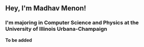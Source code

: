 ## Hey, I'm Madhav Menon!

### I'm  majoring in Computer Science and Physics at the University of Illinois Urbana-Champaign

**To be added**
<!--
**MadhavMenon10/MadhavMenon10** is a ✨ _special_ ✨ repository because its `README.md` (this file) appears on your GitHub profile.

Here are some ideas to get you started:

- 🔭 I’m currently working on ...
- 🌱 I’m currently learning ...
- 👯 I’m looking to collaborate on ...
- 🤔 I’m looking for help with ...
- 💬 Ask me about ...
- 📫 How to reach me: ...
- 😄 Pronouns: ...
- ⚡ Fun fact: ...
-->
